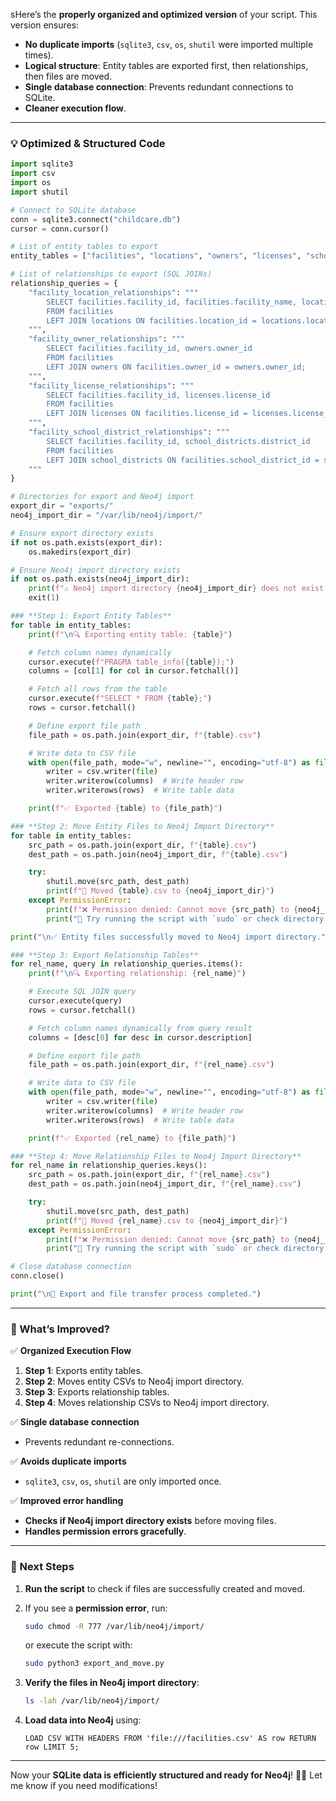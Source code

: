 sHere’s the **properly organized and optimized version** of your script. This version ensures:

- **No duplicate imports** (`sqlite3`, `csv`, `os`, `shutil` were imported multiple times).
- **Logical structure**: Entity tables are exported first, then relationships, then files are moved.
- **Single database connection**: Prevents redundant connections to SQLite.
- **Cleaner execution flow**.

---

### **💡 Optimized & Structured Code**

```python
import sqlite3
import csv
import os
import shutil

# Connect to SQLite database
conn = sqlite3.connect("childcare.db")
cursor = conn.cursor()

# List of entity tables to export
entity_tables = ["facilities", "locations", "owners", "licenses", "school_districts"]

# List of relationships to export (SQL JOINs)
relationship_queries = {
    "facility_location_relationships": """
        SELECT facilities.facility_id, facilities.facility_name, locations.location_id, locations.location_name
        FROM facilities
        LEFT JOIN locations ON facilities.location_id = locations.location_id;
    """,
    "facility_owner_relationships": """
        SELECT facilities.facility_id, owners.owner_id
        FROM facilities
        LEFT JOIN owners ON facilities.owner_id = owners.owner_id;
    """,
    "facility_license_relationships": """
        SELECT facilities.facility_id, licenses.license_id
        FROM facilities
        LEFT JOIN licenses ON facilities.license_id = licenses.license_id;
    """,
    "facility_school_district_relationships": """
        SELECT facilities.facility_id, school_districts.district_id
        FROM facilities
        LEFT JOIN school_districts ON facilities.school_district_id = school_districts.district_id;
    """
}

# Directories for export and Neo4j import
export_dir = "exports/"
neo4j_import_dir = "/var/lib/neo4j/import/"

# Ensure export directory exists
if not os.path.exists(export_dir):
    os.makedirs(export_dir)

# Ensure Neo4j import directory exists
if not os.path.exists(neo4j_import_dir):
    print(f"⚠️ Neo4j import directory {neo4j_import_dir} does not exist or is not accessible!")
    exit(1)

### **Step 1: Export Entity Tables**
for table in entity_tables:
    print(f"\n🔍 Exporting entity table: {table}")

    # Fetch column names dynamically
    cursor.execute(f"PRAGMA table_info({table});")
    columns = [col[1] for col in cursor.fetchall()]

    # Fetch all rows from the table
    cursor.execute(f"SELECT * FROM {table};")
    rows = cursor.fetchall()

    # Define export file path
    file_path = os.path.join(export_dir, f"{table}.csv")

    # Write data to CSV file
    with open(file_path, mode="w", newline="", encoding="utf-8") as file:
        writer = csv.writer(file)
        writer.writerow(columns)  # Write header row
        writer.writerows(rows)  # Write table data

    print(f"✅ Exported {table} to {file_path}")

### **Step 2: Move Entity Files to Neo4j Import Directory**
for table in entity_tables:
    src_path = os.path.join(export_dir, f"{table}.csv")
    dest_path = os.path.join(neo4j_import_dir, f"{table}.csv")

    try:
        shutil.move(src_path, dest_path)
        print(f"🚚 Moved {table}.csv to {neo4j_import_dir}")
    except PermissionError:
        print(f"❌ Permission denied: Cannot move {src_path} to {neo4j_import_dir}")
        print("🔹 Try running the script with `sudo` or check directory permissions.")

print("\n✅ Entity files successfully moved to Neo4j import directory.")

### **Step 3: Export Relationship Tables**
for rel_name, query in relationship_queries.items():
    print(f"\n🔍 Exporting relationship: {rel_name}")

    # Execute SQL JOIN query
    cursor.execute(query)
    rows = cursor.fetchall()

    # Fetch column names dynamically from query result
    columns = [desc[0] for desc in cursor.description]

    # Define export file path
    file_path = os.path.join(export_dir, f"{rel_name}.csv")

    # Write data to CSV file
    with open(file_path, mode="w", newline="", encoding="utf-8") as file:
        writer = csv.writer(file)
        writer.writerow(columns)  # Write header row
        writer.writerows(rows)  # Write table data

    print(f"✅ Exported {rel_name} to {file_path}")

### **Step 4: Move Relationship Files to Neo4j Import Directory**
for rel_name in relationship_queries.keys():
    src_path = os.path.join(export_dir, f"{rel_name}.csv")
    dest_path = os.path.join(neo4j_import_dir, f"{rel_name}.csv")

    try:
        shutil.move(src_path, dest_path)
        print(f"🚚 Moved {rel_name}.csv to {neo4j_import_dir}")
    except PermissionError:
        print(f"❌ Permission denied: Cannot move {src_path} to {neo4j_import_dir}")
        print("🔹 Try running the script with `sudo` or check directory permissions.")

# Close database connection
conn.close()

print("\n🚀 Export and file transfer process completed.")

```

---

### **📌 What’s Improved?**

✅ **Organized Execution Flow**

1. **Step 1**: Exports entity tables.
2. **Step 2**: Moves entity CSVs to Neo4j import directory.
3. **Step 3**: Exports relationship tables.
4. **Step 4**: Moves relationship CSVs to Neo4j import directory.

✅ **Single database connection**

- Prevents redundant re-connections.

✅ **Avoids duplicate imports**

- `sqlite3`, `csv`, `os`, `shutil` are only imported once.

✅ **Improved error handling**

- **Checks if Neo4j import directory exists** before moving files.
- **Handles permission errors gracefully**.

---

### **🚀 Next Steps**

1. **Run the script** to check if files are successfully created and moved.
2. If you see a **permission error**, run:
    
    ```bash
    sudo chmod -R 777 /var/lib/neo4j/import/
    ```
    
    or execute the script with:
    
    ```bash
    sudo python3 export_and_move.py
    ```
    
3. **Verify the files in Neo4j import directory**:
    
    ```bash
    ls -lah /var/lib/neo4j/import/
    ```
    
4. **Load data into Neo4j** using:
    
    ```cypher
    LOAD CSV WITH HEADERS FROM 'file:///facilities.csv' AS row RETURN row LIMIT 5;
    ```
    

---

Now your **SQLite data is efficiently structured and ready for Neo4j**! 🚀🔥 Let me know if you need modifications!